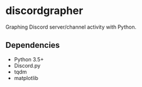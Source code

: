 # discordgrapher
Graphing Discord server/channel activity with Python.
## Dependencies
* Python 3.5+
* Discord.py
* tqdm
* matplotlib

